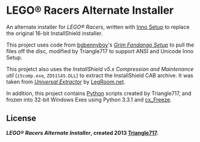 LEGO:registered: Racers Alternate Installer
===========================================

An alternate installer for _LEGO® Racers_, written with [Inno Setup](http://www.jrsoftware.org/isinfo.php) 
to replace the original 16-bit InstallShield installer.

This project uses code from [bgbennyboy](https://github.com/bgbennyboy)'s [_Grim Fandango Setup_](https://github.com/bgbennyboy/Grim-Fandango-Setup-and-Launcher)
to pull the files off the disc, modified by Triangle717 to support ANSI and Unicode Inno Setup.

This projetct also uses the _InstallShield v5.x Compression and Maintenance util_ (`i5comp.exe`, `ZD51145.DLL`) to extract
the InstallShield CAB archive. It was taken from [_Universal Extractor_](legroom.net/software/uniextract) by [LegRoom.net](http://legroom.net).

In addition, this project contains [Python](http://python.org) scripts created by Triangle717, 
and frozen into 32-bit Windows Exes using Python 3.3.1 and [cx_Freeze](http://cx-freeze.sourceforge.net).

License
-------
***LEGO:registered: Racers Alternate Installer*, created 2013 [Triangle717](http://Triangle717.WordPress.com).**